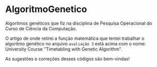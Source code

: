 # AlgoritmoGenetico
Algoritmos genéticos que fiz na disciplina de Pesquisa Operacional do Curso de Ciência da Computação.

O artigo de onde retirei a função matemática que tentei trabalhar o algoritmo genético no arquivo `avaliação 3` está acima com o nome: University Course "Timetabling with Genetic Algorithm".

As sugestões e correções desses códigos são bem-vindas!
